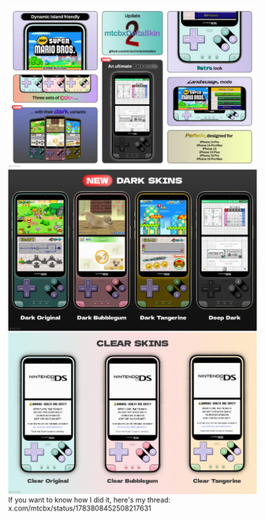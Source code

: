 ![Bento](Img-bento.jpg)
![New dark skins](Img-dark-skins.jpg)
![Clear skins](Img-clear-skins.jpg)
If you want to know how I did it, here's my thread: x.com/mtcbx/status/1783808452508217631
